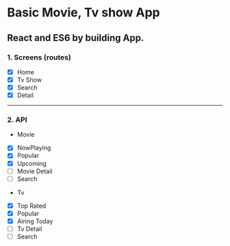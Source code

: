 # Basic Movie, Tv show App

## React and ES6 by building App.

### 1. Screens (routes)
- [x] Home
- [x] Tv Show
- [x] Search
- [x] Detail 
---
### 2. API
- Movie
- [x] NowPlaying
- [x] Popular 
- [x] Upcoming 
- [ ] Movie Detail
- [ ] Search 

- Tv
- [x] Top Rated
- [x] Popular
- [x] Airing Today
- [ ] Tv Detail
- [ ] Search